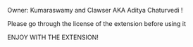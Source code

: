 Owner: Kumaraswamy and Clawser AKA Aditya Chaturvedi !

Please go through the license of the extension before using it 

ENJOY WITH THE EXTENSION!
